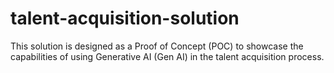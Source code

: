# talent-acquisition-solution
This solution is designed as a Proof of Concept (POC) to showcase the capabilities of using Generative AI (Gen AI) in the talent acquisition process. 
